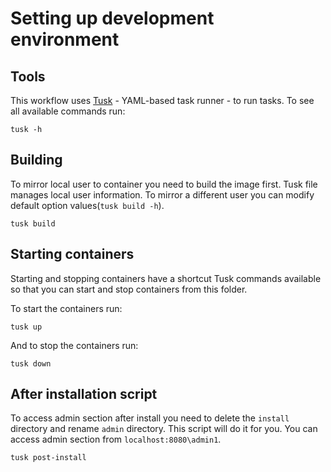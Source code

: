 # Setting up development environment

## Tools

This workflow uses [Tusk](https://rliebz.github.io/tusk/) - YAML-based task runner - to run tasks.
To see all available commands run:
```
tusk -h
```

## Building

To mirror local user to container you need to build the image first. Tusk file manages local user information. To mirror a different user you can modify default option values(`tusk build -h`).
```
tusk build
```

## Starting containers

Starting and stopping containers have a shortcut Tusk commands available so that you can start and stop containers from this folder.

To start the containers run:
```
tusk up
```
And to stop the containers run:
```
tusk down
```

## After installation script

To access admin section after install you need to delete the `install` directory and rename `admin` directory. This script will do it for you. You can access admin section from `localhost:8080\admin1`.
```
tusk post-install
```
